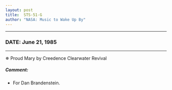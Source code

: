 ```yaml
---
layout: post
title:  STS-51-G
author: "NASA: Music to Wake Up By"
---
```


----
### DATE: June 21, 1985
----
✵ Proud Mary by Creedence Clearwater Revival

##### Comment:
* For Dan Brandenstein.
